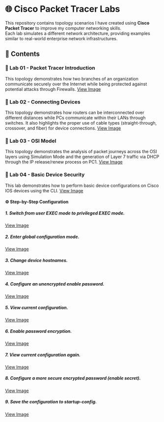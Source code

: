 # 🌐 Cisco Packet Tracer Labs

This repository contains topology scenarios I have created using **Cisco Packet Tracer** to improve my computer networking skills.  
Each lab simulates a different network architecture, providing examples similar to real-world enterprise network infrastructures. 

## 📂 Contents

### 🔹 Lab 01 - Packet Tracer Introduction

This topology demonstrates how two branches of an organization communicate securely over the Internet while being protected against potential attacks through Firewalls.
[View Image](Lab01-Packet-Tracer-Introduction/Lab01-Packet-Tracer-Introduction.png)

### 🔹 Lab 02 - Connecting Devices
This topology demonstrates how routers can be interconnected over different distances while PCs communicate within their LANs through switches. It also highlights the proper use of cable types (straight-through, crossover, and fiber) for device connections.
[View Image](Lab02-Connecting-Devices/Lab02-Connecting-Devices.png)

### 🔹 Lab 03 - OSI Model
This topology demonstrates the analysis of packet journeys across the OSI layers using Simulation Mode and the generation of Layer 7 traffic via DHCP through the IP release/renew process on PC1.
[View Image](Lab03-OSI-Model/Lab03-OSI-Model.png)

### 🔹 Lab 04 - Basic Device Security
This lab demonstrates how to perform basic device configurations on Cisco IOS devices using the CLI.
[View Image](Lab04-Basic-Device-Security/Lab04-Basic-Device-Security.png)

#### ⚙️ Step-by-Step Configuration

##### 1. Switch from user EXEC mode to privileged EXEC mode.
[View Image](Lab04-Basic-Device-Security/images/user-exec-to-privileged-exec.png)

##### 2. Enter global configuration mode.
[View Image](Lab04-Basic-Device-Security/images/global-configuration-mode.png)

##### 3. Change device hostnames.
[View Image](Lab04-Basic-Device-Security/images/change-hostname.png)

##### 4. Configure an unencrypted enable password.
[View Image](Lab04-Basic-Device-Security/images/add-password-for-privileged-mode.png)

##### 5. View current configuration.
[View Image](Lab04-Basic-Device-Security/images/show-running-config.png)

##### 6. Enable password encryption.
[View Image](Lab04-Basic-Device-Security/images/password-encryption.png)

##### 7. View current configuration again.
[View Image](Lab04-Basic-Device-Security/images/password-encryption-show-running.png)

##### 8. Configure a more secure encrypted password (enable secret).
[View Image](Lab04-Basic-Device-Security/images/enable-secret.png)

##### 9. Save the configuration to startup-config.
[View Image](Lab04-Basic-Device-Security/images/save-configuration.png)







